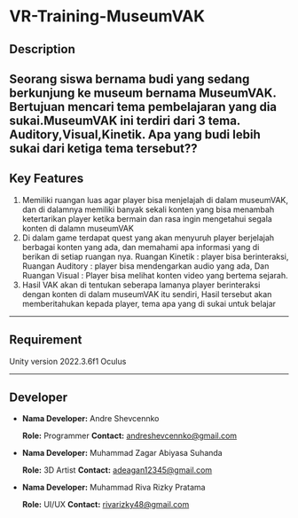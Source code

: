 # VR-Training-MuseumVAK

## Description

Seorang siswa bernama budi yang sedang berkunjung ke museum bernama MuseumVAK. Bertujuan mencari tema pembelajaran yang dia sukai.MuseumVAK ini terdiri dari 3 tema. Auditory,Visual,Kinetik. Apa yang budi lebih sukai dari ketiga tema tersebut??
---

## Key Features

1. Memiliki ruangan luas agar player bisa menjelajah di dalam museumVAK, dan di dalamnya memiliki banyak sekali konten yang bisa menambah ketertarikan player ketika bermain dan rasa ingin mengetahui segala konten di dalamn museumVAK
2. Di dalam game terdapat quest yang akan menyuruh player berjelajah berbagai konten yang ada, dan memahami apa informasi yang di berikan di setiap ruangan nya. Ruangan Kinetik : player bisa berinteraksi, Ruangan Auditory : player bisa mendengarkan audio yang ada, Dan Ruangan Visual : Player bisa melihat konten video yang bertema sejarah.
3. Hasil VAK akan di tentukan seberapa lamanya player berinteraksi dengan konten di dalam museumVAK itu sendiri, Hasil tersebut akan memberitahukan kepada player, tema apa yang di sukai untuk belajar

---

## Requirement

Unity version 2022.3.6f1 Oculus

---

## Developer

- **Nama Developer:** Andre Shevcennko
    
  **Role:** Programmer 
  **Contact:** andreshevcennko@gmail.com

- **Nama Developer:** Muhammad Zagar Abiyasa Suhanda
   
  **Role:** 3D Artist 
  **Contact:** adeagan12345@gmail.com

- **Nama Developer:** Muhammad Riva Rizky Pratama
  
  **Role:** UI/UX  **Contact:** rivarizky48@gmail.com
